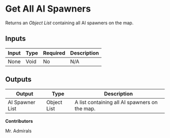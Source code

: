 # Get All AI Spawners

Returns an *Object List* containing all AI spawners on the map.

## Inputs
| Input            | Type             | Required | Description												    |
|------------------|------------------|----------|--------------------------------------------------------------|
| None             | Void             | No		 | N/A											                |

## Outputs
| Output           | Type             | Description												     |
|------------------|------------------|--------------------------------------------------------------|
| AI Spawner List  | Object List      | A list containing all AI spawners on the map.			     |

**Contributors**

Mr. Admirals